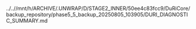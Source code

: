 ../..//mnt/h/ARCHIVE/.UNWRAP/D/STAGE2_INNER/50ee4c83fcc9/DuRiCore/backup_repository/phase5_5_backup_20250805_103905/DURI_DIAGNOSTIC_SUMMARY.md